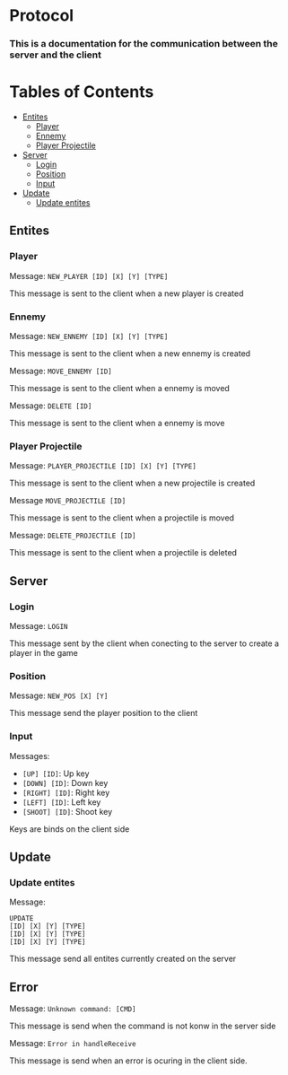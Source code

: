 # Protocol

### This is a documentation for the communication between the server and the client

# Tables of Contents

- [Entites](#entites)
    - [Player](#player)
    - [Ennemy](#ennemy)
    - [Player Projectile](#Player-Projectile)
- [Server](#Server)
    - [Login](#Login)
    - [Position](#position)
    - [Input](#input)
- [Update](#update)
    - [Update entites](#update-entites)

## Entites

### Player

Message: `NEW_PLAYER [ID] [X] [Y] [TYPE]`

This message is sent to the client when a new player is created

### Ennemy

Message: `NEW_ENNEMY [ID] [X] [Y] [TYPE]`

This message is sent to the client when a new ennemy is created

Message: `MOVE_ENNEMY [ID]`

This message is sent to the client when a ennemy is moved

Message: `DELETE [ID]`

This message is sent to the client when a ennemy is move


### Player Projectile

Message: `PLAYER_PROJECTILE [ID] [X] [Y] [TYPE]`

This message is sent to the client when a new projectile is created  

Message `MOVE_PROJECTILE [ID]`

This message is sent to the client when a projectile is moved  

Message: `DELETE_PROJECTILE [ID]`

This message is sent to the client when a projectile is deleted

## Server

### Login

Message: `LOGIN`

This message sent by the client when conecting to the server to create a player in the game

### Position

Message: `NEW_POS [X] [Y]`

This message send the player position to the client

### Input

Messages:

- `[UP] [ID]`: Up key
- `[DOWN] [ID]`: Down key
- `[RIGHT] [ID]`: Right key
- `[LEFT] [ID]`: Left key
- `[SHOOT] [ID]`: Shoot key

Keys are binds on the client side


## Update

### Update entites
Message:
```
UPDATE
[ID] [X] [Y] [TYPE]
[ID] [X] [Y] [TYPE]
[ID] [X] [Y] [TYPE]
```

This message send all entites currently created on the server

## Error

Message: `Unknown command: [CMD]`

This message is send when the command is not konw in the server side

Message: `Error in handleReceive`

This message is send when an error is ocuring in the client side.